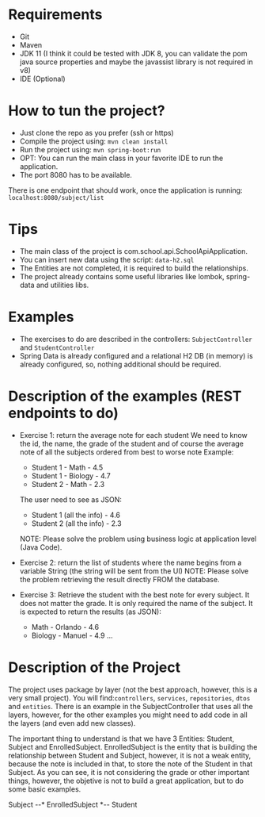 # Requirements

- Git
- Maven
- JDK 11 (I think it could be tested with JDK 8, you can validate the pom java source properties and maybe the javassist library is not required in v8)
- IDE (Optional)

# How to tun the project?

- Just clone the repo as you prefer (ssh or https) 
- Compile the project using: `mvn clean install`
- Run the project using: `mvn spring-boot:run`
- OPT: You can run the main class in your favorite IDE to run the application.
- The port 8080 has to be available.

There is one endpoint that should work, once the application is running:
`localhost:8080/subject/list`

# Tips

- The main class of the project is com.school.api.SchoolApiApplication.
- You can insert new data using the script: `data-h2.sql`
- The Entities are not completed, it is required to build the relationships.
- The project already contains some useful libraries like lombok, spring-data and utilities libs.

# Examples
- The exercises to do are described in the controllers: `SubjectController` and `StudentController`
- Spring Data is already configured and a relational H2 DB (in memory) is already configured, so, nothing additional should be required.

# Description of the examples (REST endpoints to do)

- Exercise 1: return the average note for each student
    We need to know the id, the name, the grade of the student and of course the average note of all the subjects ordered from best to worse note
    Example:
    - Student 1 - Math - 4.5
    - Student 1 - Biology - 4.7
    - Student 2 - Math - 2.3

    The user need to see as JSON:
    - Student 1 (all the info) - 4.6
    - Student 2 (all the info) - 2.3

    NOTE: Please solve the problem using business logic at application level (Java Code).

- Exercise 2: return the list of students where the name begins from a variable String (the string will be sent from the UI)
    NOTE: Please solve the problem retrieving the result directly FROM the database.
    
- Exercise 3:
    Retrieve the student with the best note for every subject. It does not matter the grade.
    It is only required the name of the subject.
    It is expected to return the results (as JSON):
    - Math - Orlando - 4.6
    - Biology - Manuel - 4.9
    ...
    
# Description of the Project

The project uses package by layer (not the best approach, however, this is a very small project). You will find:`controllers`, `services`, `repositories`, `dtos` and `entities`. There is an example in the SubjectController that uses all the layers, however, for the other examples you might need to add code in all the layers (and even add new classes).

The important thing to understand is that we have 3 Entities: Student, Subject and EnrolledSubject. EnrolledSubject is the entity that is building the relationship between Student and Subject, however, it is not a weak entity, because the note is included in that, to store the note of the Student in that Subject. As you can see, it is not considering the grade or other important things, however, the objetive is not to build a great application, but to do some basic examples.


Subject --* EnrolledSubject *-- Student





